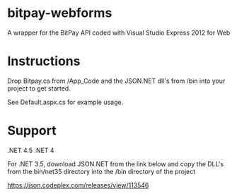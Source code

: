 bitpay-webforms
===============

A wrapper for the BitPay API coded with Visual Studio Express 2012 for Web


Instructions
===============

Drop Bitpay.cs from /App_Code and the JSON.NET dll's from /bin into your project to get started.

See Default.aspx.cs for example usage.


Support
===============

.NET 4.5
.NET 4

For .NET 3.5, download JSON.NET from the link below and copy the DLL's from the bin/net35 directory into the /bin directory of the project

https://json.codeplex.com/releases/view/113546